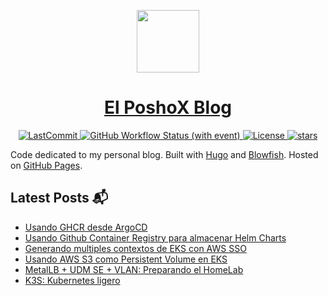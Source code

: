 <p align="center">
  <a href="https://elposhox.dev">
    <picture>
      <source media="(prefers-color-scheme: dark)" srcset="https://elposhox.dev/img/elposhox_logo_transparent.png">
      <img src="https://elposhox.dev/img/elposhox_logo_transparent.png" height="100">
    </picture>
    <h1 align="center">El PoshoX Blog</h1>
  </a>
</p>

<p align="center">
  <a href="https://github.com/ElPoshoX/blog/commit">
    <img alt="LastCommit" src="https://img.shields.io/github/last-commit/ElPoshoX/blog/main?style=for-the-badge&logo=github&color=%237dcfff">
  </a>
  <a href="https://github.com/ElPoshoX/blog/actions/workflows/deploy.yaml">
    <img alt="GitHub Workflow Status (with event)" src="https://img.shields.io/github/actions/workflow/status/ElPoshoX/blog/deploy.yaml?style=for-the-badge&logo=github&color=%23bb9af7">
  </a>
  <a href="https://github.com/ElPoshoX/blog/blob/main/LICENSE">
    <img alt="License" src="https://img.shields.io/github/license/ElPoshoX/blog?style=for-the-badge&logo=github&color=%239ece6a">
  </a>
  <a href="https://github.com/ElPoshoX/blog/stars">
    <img alt="stars" src="https://img.shields.io/github/stars/ElPoshoX/blog?style=for-the-badge&logo=github&color=%23f7768e">
  </a>
</p>

Code dedicated to my personal blog. Built with [Hugo](https://gohugo.io/) and [Blowfish](https://github.com/nunocoracao/blowfish). Hosted on [GitHub Pages](https://pages.github.com/).



## Latest Posts 📬
<!-- BLOG-POST-LIST:START -->
- [Usando GHCR desde ArgoCD](http://elposhox.dev/posts/ghcr-argocd/)
- [Usando Github Container Registry para almacenar Helm Charts](http://elposhox.dev/posts/ghcr-helm-charts/)
- [Generando multiples contextos de EKS con AWS SSO](http://elposhox.dev/posts/kube-context-generator/)
- [Usando AWS S3 como Persistent Volume en EKS](http://elposhox.dev/posts/s3-csi-driver/)
- [MetalLB + UDM SE + VLAN: Preparando el HomeLab](http://elposhox.dev/posts/homelab-vlan-bgp/)
- [K3S: Kubernetes ligero](http://elposhox.dev/posts/k3s/)
<!-- BLOG-POST-LIST:END -->
